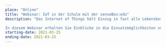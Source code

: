 ```yaml
---
place: "Online"
title: "Webinar: IoT in der Schule mit der senseBox:edu"
description: "Das Internet of Things hält Einzug in fast alle Lebensbereiche. Auch in der Schule bietet es eine Vielzahl an neuen Möglichkeiten den Unterricht zu gestalten.

In diesem Webinar erhalten Sie Einblicke in die Einsatzmöglichkeiten von Mikrocontroller und IoT-Anwendungen mit der Sensebox:edu in den MINT-Fächern. Hier werden die Erfassung von Messdaten, Speicherung und Darstellung in der Open Sense Map vorgestellt. Es werden keinerlei Vorkenntnisse benötigt."
starting-date: 2021-03-25
ending-date: 2021-03-25
---
```

